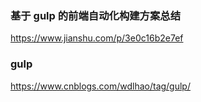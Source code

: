 ### 基于 gulp 的前端自动化构建方案总结
https://www.jianshu.com/p/3e0c16b2e7ef

### gulp
https://www.cnblogs.com/wdlhao/tag/gulp/



















